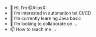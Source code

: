 - 👋 Hi, I’m @AliosXI
- 👀 I’m interested in automation tet CI/CD
- 🌱 I’m currently learning Java basic
- 💞️ I’m looking to collaborate on ...
- 📫 How to reach me ...

<!---
AliosXI/AliosXI is a ✨ special ✨ repository because its `README.md` (this file) appears on your GitHub profile.
You can click the Preview link to take a look at your changes.
--->
